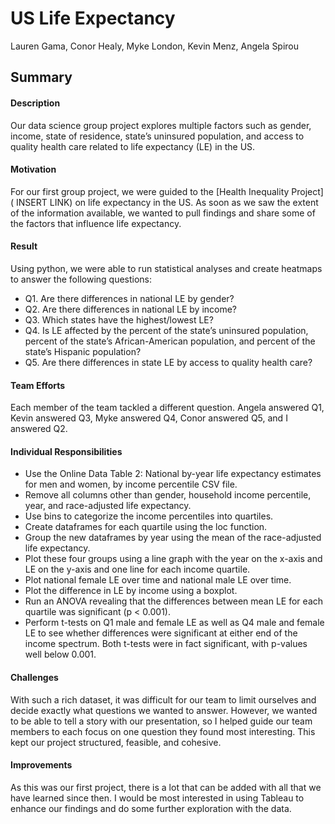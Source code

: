 # US Life Expectancy
Lauren Gama, Conor Healy, Myke London, Kevin Menz, Angela Spirou

## Summary

#### Description
Our data science group project explores multiple factors such as gender, income, state of residence, state’s uninsured population, and access to quality health care related to life expectancy (LE) in the US.

#### Motivation
For our first group project, we were guided to the [Health Inequality Project]( INSERT LINK) on life expectancy in the US. As soon as we saw the extent of the information available, we wanted to pull findings and share some of the factors that influence life expectancy. 

#### Result
Using python, we were able to run statistical analyses and create heatmaps to answer the following questions: 
* Q1. Are there differences in national LE by gender?
* Q2. Are there differences in national LE by income?
* Q3. Which states have the highest/lowest LE?
* Q4. Is LE affected by the percent of the state’s uninsured population, percent of the state’s African-American population, and percent of the state’s Hispanic population?
* Q5. Are there differences in state LE by access to quality health care?

#### Team Efforts
Each member of the team tackled a different question. Angela answered Q1, Kevin answered Q3, Myke answered Q4, Conor answered Q5, and I answered Q2. 

#### Individual Responsibilities
* Use the Online Data Table 2: National by-year life expectancy estimates for men and women, by income percentile CSV file.
* Remove all columns other than gender, household income percentile, year, and race-adjusted life expectancy.
* Use bins to categorize the income percentiles into quartiles.
* Create dataframes for each quartile using the loc function.
* Group the new dataframes by year using the mean of the race-adjusted life expectancy.
* Plot these four groups using a line graph with the year on the x-axis and LE on the y-axis and one line for each income quartile.
* Plot national female LE over time and national male LE over time.
* Plot the difference in LE by income using a boxplot.
* Run an ANOVA revealing that the differences between mean LE for each quartile was significant (p < 0.001).
* Perform t-tests on Q1 male and female LE as well as Q4 male and female LE to see whether differences were significant at either end of the income spectrum. Both t-tests were in fact significant, with p-values well below 0.001.

#### Challenges
With such a rich dataset, it was difficult for our team to limit ourselves and decide exactly what questions we wanted to answer. However, we wanted to be able to tell a story with our presentation, so I helped guide our team members to each focus on one question they found most interesting. This kept our project structured, feasible, and cohesive.

#### Improvements
As this was our first project, there is a lot that can be added with all that we have learned since then. I would be most interested in using Tableau to enhance our findings and do some further exploration with the data.

